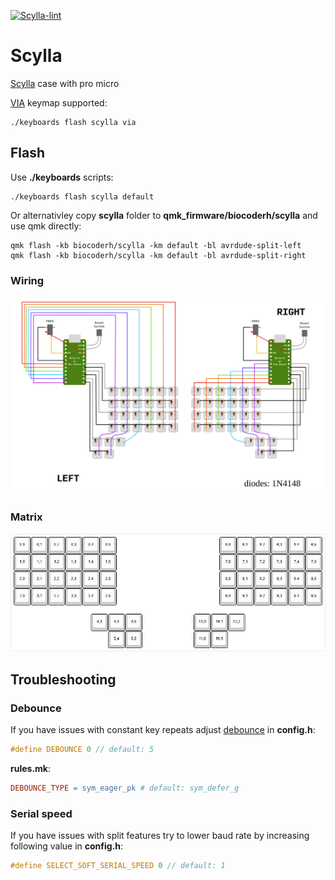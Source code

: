 [![Scylla-lint](https://github.com/biocoderh/keyboards/actions/workflows/scylla-lint.yml/badge.svg)](https://github.com/biocoderh/keyboards/actions/workflows/scylla-lint.yml)

# Scylla

[Scylla](https://github.com/Bastardkb/Scylla) case with pro micro

[VIA](https://usevia.app/) keymap supported:
```console
./keyboards flash scylla via
```


## Flash

Use **./keyboards** scripts:
```console
./keyboards flash scylla default
```

Or alternativley copy **scylla** folder to **qmk_firmware/biocoderh/scylla** and use qmk directly:
```console
qmk flash -kb biocoderh/scylla -km default -bl avrdude-split-left
qmk flash -kb biocoderh/scylla -km default -bl avrdude-split-right
```

### Wiring
![image](images/wiring.svg)

### Matrix
![image](images/matrix.png)


## Troubleshooting

### Debounce

If you have issues with constant key repeats adjust [debounce](https://github.com/qmk/qmk_firmware/blob/master/docs/feature_debounce_type.md) in **config.h**:

```c
#define DEBOUNCE 0 // default: 5
```

**rules.mk**:

```makefile
DEBOUNCE_TYPE = sym_eager_pk # default: sym_defer_g
```

### Serial speed

If you have issues with split features try to lower baud rate by increasing following value in **config.h**:

```c
#define SELECT_SOFT_SERIAL_SPEED 0 // default: 1
```
